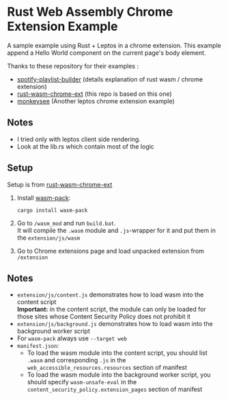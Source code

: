 # Rust Web Assembly Chrome Extension Example


A sample example using Rust + Leptos in a chrome extension.
This example append a Hello World component on the current page's body element.

Thanks to these repository for their examples :
- [spotify-playlist-builder](https://github.com/rimutaka/spotify-playlist-builder) (details explanation of rust wasm / chrome extension)
- [rust-wasm-chrome-ext](https://github.com/theberrigan/rust-wasm-chrome-ext) (this repo is based on this one)
- [monkeysee](https://github.com/friendlymatthew/monkeysee) (Another leptos chrome extension example)


## Notes
- I tried only with leptos client side rendering.
- Look at the lib.rs which contain most of the logic

## Setup
Setup is from [rust-wasm-chrome-ext](https://github.com/theberrigan/rust-wasm-chrome-ext)

1. Install [wasm-pack](https://rustwasm.github.io/wasm-pack/installer/):

   ```
   cargo install wasm-pack
   ```
2. Go to ```/wasm_mod``` and run ```build.bat```. <br/>
   It will compile the ```.wasm``` module and ```.js```-wrapper for it and put them in the ```extension/js/wasm```
3. Go to Chrome extensions page and load unpacked extension from ```/extension```

## Notes
- ```extension/js/content.js``` demonstrates how to load wasm into the content script <br/>
  **Important:** in the content script, the module can only be loaded for those sites whose Content Security Policy does not prohibit it
- ```extension/js/background.js``` demonstrates how to load wasm into the background worker script
- For ```wasm-pack``` always use ```--target web```
- ```manifest.json```:
    - To load the wasm module into the content script, you should list ```.wasm``` and corresponding ```.js``` in the ```web_accessible_resources.resources``` section of manifest
    - To load the wasm module into the background worker script, you should specify ```wasm-unsafe-eval``` in the ```content_security_policy.extension_pages``` section of manifest
